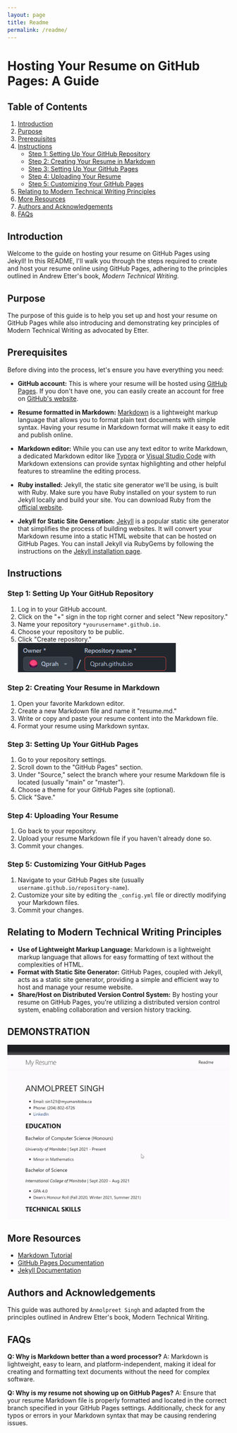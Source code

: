 ```yaml
---
layout: page
title: Readme
permalink: /readme/
---
```



# Hosting Your Resume on GitHub Pages: A Guide

## Table of Contents
1. [Introduction](#introduction)
2. [Purpose](#purpose)
3. [Prerequisites](#prerequisites)
4. [Instructions](#instructions)
    - [Step 1: Setting Up Your GitHub Repository](#step-1-setting-up-your-github-repository)
    - [Step 2: Creating Your Resume in Markdown](#step-2-creating-your-resume-in-markdown)
    - [Step 3: Setting Up Your GitHub Pages](#step-3-setting-up-your-github-pages)
    - [Step 4: Uploading Your Resume](#step-4-uploading-your-resume)
    - [Step 5: Customizing Your GitHub Pages](#step-5-customizing-your-github-pages)
5. [Relating to Modern Technical Writing Principles](#relating-to-modern-technical-writing-principles)
6. [More Resources](#more-resources)
7. [Authors and Acknowledgements](#authors-and-acknowledgements)
8. [FAQs](#faqs)

## Introduction <a name="introduction"></a>
Welcome to the guide on hosting your resume on GitHub Pages using Jekyll! In this README, I'll walk you through the steps required to create and host your resume online using GitHub Pages, adhering to the principles outlined in Andrew Etter's book, *Modern Technical Writing.*

## Purpose <a name="purpose"></a>
The purpose of this guide is to help you set up and host your resume on GitHub Pages while also introducing and demonstrating key principles of Modern Technical Writing as advocated by Etter.

## Prerequisites <a name="prerequisites"></a>

Before diving into the process, let's ensure you have everything you need:

- **GitHub account:** This is where your resume will be hosted using [GitHub Pages](https://pages.github.com/). If you don't have one, you can easily create an account for free on [GitHub's website](https://github.com/).

- **Resume formatted in Markdown:** [Markdown](https://www.markdownguide.org/) is a lightweight markup language that allows you to format plain text documents with simple syntax. Having your resume in Markdown format will make it easy to edit and publish online.

- **Markdown editor:** While you can use any text editor to write Markdown, a dedicated Markdown editor like [Typora](https://typora.io/) or [Visual Studio Code](https://code.visualstudio.com/) with Markdown extensions can provide syntax highlighting and other helpful features to streamline the editing process.

- **Ruby installed:** Jekyll, the static site generator we'll be using, is built with Ruby. Make sure you have Ruby installed on your system to run Jekyll locally and build your site. You can download Ruby from the [official website](https://www.ruby-lang.org/en/downloads/).

- **Jekyll for Static Site Generation:** [Jekyll](https://jekyllrb.com/) is a popular static site generator that simplifies the process of building websites. It will convert your Markdown resume into a static HTML website that can be hosted on GitHub Pages. You can install Jekyll via RubyGems by following the instructions on the [Jekyll installation page](https://jekyllrb.com/docs/installation/).

## Instructions <a name="instructions"></a>

### Step 1: Setting Up Your GitHub Repository <a name="step-1-setting-up-your-github-repository"></a>
1. Log in to your GitHub account.
2. Click on the "+" sign in the top right corner and select "New repository."
3. Name your repository `*yourusername*.github.io`. 
4. Choose your repository to be public.
5. Click "Create repository."
![Your username](username.png)

### Step 2: Creating Your Resume in Markdown <a name="step-2-creating-your-resume-in-markdown"></a>
1. Open your favorite Markdown editor.
2. Create a new Markdown file and name it "resume.md."
3. Write or copy and paste your resume content into the Markdown file.
4. Format your resume using Markdown syntax.

### Step 3: Setting Up Your GitHub Pages <a name="step-3-setting-up-your-github-pages"></a>
1. Go to your repository settings.
2. Scroll down to the "GitHub Pages" section.
3. Under "Source," select the branch where your resume Markdown file is located (usually "main" or "master").
4. Choose a theme for your GitHub Pages site (optional).
5. Click "Save."

### Step 4: Uploading Your Resume <a name="step-4-uploading-your-resume"></a>
1. Go back to your repository.
2. Upload your resume Markdown file if you haven't already done so.
3. Commit your changes.

### Step 5: Customizing Your GitHub Pages <a name="step-5-customizing-your-github-pages"></a>
1. Navigate to your GitHub Pages site (usually `username.github.io/repository-name`).
2. Customize your site by editing the `_config.yml` file or directly modifying your Markdown files.
3. Commit your changes.

## Relating to Modern Technical Writing Principles <a name="relating-to-modern-technical-writing-principles"></a>
- **Use of Lightweight Markup Language:** Markdown is a lightweight markup language that allows for easy formatting of text without the complexities of HTML.
- **Format with Static Site Generator:** GitHub Pages, coupled with Jekyll, acts as a static site generator, providing a simple and efficient way to host and manage your resume website.
- **Share/Host on Distributed Version Control System:** By hosting your resume on GitHub Pages, you're utilizing a distributed version control system, enabling collaboration and version history tracking.

## DEMONSTRATION
 ![GIF](my.gif)

## More Resources <a name="more-resources"></a>
- [Markdown Tutorial](https://www.markdowntutorial.com/)
- [GitHub Pages Documentation](https://docs.github.com/en/pages)
- [Jekyll Documentation](https://jekyllrb.com/docs/)

## Authors and Acknowledgements <a name="authors-and-acknowledgements"></a>
This guide was authored by `Anmolpreet Singh` and adapted from the principles outlined in Andrew Etter's book, Modern Technical Writing.

## FAQs <a name="faqs"></a>
**Q: Why is Markdown better than a word processor?**
A: Markdown is lightweight, easy to learn, and platform-independent, making it ideal for creating and formatting text documents without the need for complex software.

**Q: Why is my resume not showing up on GitHub Pages?**
A: Ensure that your resume Markdown file is properly formatted and located in the correct branch specified in your GitHub Pages settings. Additionally, check for any typos or errors in your Markdown syntax that may be causing rendering issues.